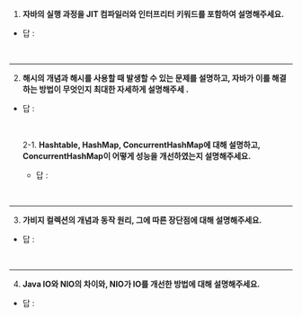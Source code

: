 1. **자바의 실행 과정을 JIT 컴파일러와 인터프리터 키워드를 포함하여 설명해주세요.**

- 답 : 

<br>

---
2. **해시의 개념과 해시를 사용할 때 발생할 수 있는 문제를 설명하고, 자바가 이를 해결하는 방법이 무엇인지 최대한 자세하게 설명해주세 .**

- 답 :

  <br>
    
   2-1. **Hashtable, HashMap, ConcurrentHashMap에 대해 설명하고, ConcurrentHashMap이 어떻게 성능을 개선하였는지 설명해주세요.**

  - 답 :

    <br>

---
3. **가비지 컬렉션의 개념과 동작 원리, 그에 따른 장단점에 대해 설명해주세요.**

- 답 :

  <br>

---
4. **Java IO와 NIO의 차이와, NIO가 IO를 개선한 방법에 대해 설명해주세요.**

- 답 : 
